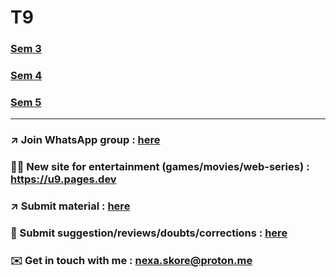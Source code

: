# T9

### [Sem 3](./sem-3)

### [Sem 4](./sem-4)

### [Sem 5](./sem-5)

---

### ↗️ Join WhatsApp group : [here](https://chat.whatsapp.com/JuvHVkzVjc41ywITKe23h0)

### 🏴‍☠️ New site for entertainment (games/movies/web-series) : https://u9.pages.dev

### ↗️ Submit material : [here](https://tally.so/r/nr6d2N)

### 🤷 Submit suggestion/reviews/doubts/corrections : [here](https://tally.so/r/w48opO)

### ✉️ Get in touch with me : [nexa.skore@proton.me](mailto:nexa.skore@proton.me)
